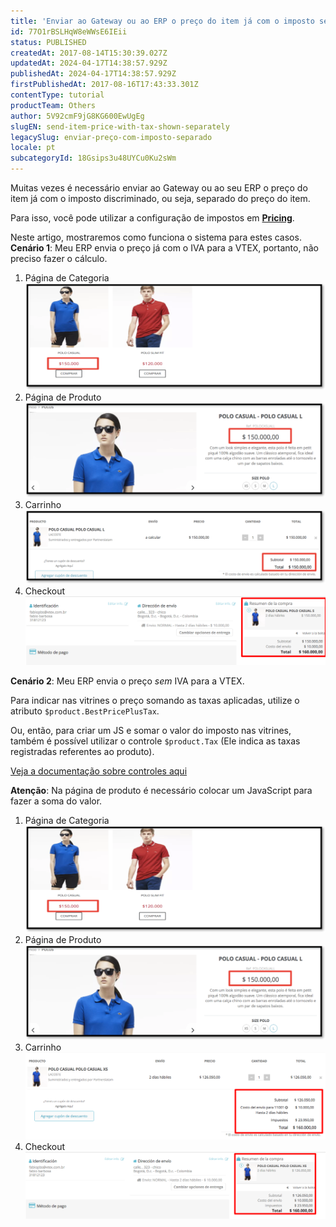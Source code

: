 ```yaml
---
title: 'Enviar ao Gateway ou ao ERP o preço do item já com o imposto separado'
id: 77O1rBSLHqW8eWWsE6IEii
status: PUBLISHED
createdAt: 2017-08-14T15:30:39.027Z
updatedAt: 2024-04-17T14:38:57.929Z
publishedAt: 2024-04-17T14:38:57.929Z
firstPublishedAt: 2017-08-16T17:43:33.301Z
contentType: tutorial
productTeam: Others
author: 5V92cmF9jG8KG600EwUgEg
slugEN: send-item-price-with-tax-shown-separately
legacySlug: enviar-preço-com-imposto-separado
locale: pt
subcategoryId: 18Gsips3u48UYCu0Ku2sWm
---
```


Muitas vezes é necessário enviar ao Gateway ou ao seu ERP o preço do item já com o imposto discriminado, ou seja, separado do preço do item.

Para isso, você pode utilizar a configuração de impostos em [__Pricing__](/pt/tutorial/como-criar-taxaimposto).

Neste artigo, mostraremos como funciona o sistema para estes casos.
**Cenário 1**: Meu ERP envia o preço já com o IVA para a VTEX, portanto, não preciso fazer o cálculo.

1. Página de Categoria![CATEGORIASINIVA](https://raw.githubusercontent.com/vtexdocs/help-center-content/refs/heads/main/docs/pt/tutorials/promo%C3%A7%C3%B5es-e-taxas/taxas/enviar-preco-com-imposto-separado_1.png)
2. Página de Produto![PRODUTOSINIVA](https://raw.githubusercontent.com/vtexdocs/help-center-content/refs/heads/main/docs/pt/tutorials/promo%C3%A7%C3%B5es-e-taxas/taxas/enviar-preco-com-imposto-separado_2.png)
3. Carrinho![CARRINHOSINIVA](https://raw.githubusercontent.com/vtexdocs/help-center-content/refs/heads/main/docs/pt/tutorials/promo%C3%A7%C3%B5es-e-taxas/taxas/enviar-preco-com-imposto-separado_3.png)
4. Checkout![CHECKOUTSINIVA](https://raw.githubusercontent.com/vtexdocs/help-center-content/refs/heads/main/docs/pt/tutorials/promo%C3%A7%C3%B5es-e-taxas/taxas/enviar-preco-com-imposto-separado_4.png)

**Cenário 2**: Meu ERP envia o preço *sem* IVA para a VTEX.

Para indicar nas vitrines o preço somando as taxas aplicadas, utilize o atributo `$product.BestPricePlusTax`.

Ou, então, para criar um JS e somar o valor do imposto nas vitrines, também é possível utilizar o controle `$product.Tax` (Ele indica as taxas registradas referentes ao produto).

[Veja a documentação sobre controles aqui](https://developers.vtex.com/docs/guides/shelf-template-controls)

__Atenção__: Na página de produto é necessário colocar um JavaScript para fazer a soma do valor.

1. Página de Categoria![CATEGORIASINIVA](https://raw.githubusercontent.com/vtexdocs/help-center-content/refs/heads/main/docs/pt/tutorials/promo%C3%A7%C3%B5es-e-taxas/taxas/enviar-preco-com-imposto-separado_5.png)
2. Página de Produto![PRODUTOCONIVA](https://raw.githubusercontent.com/vtexdocs/help-center-content/refs/heads/main/docs/pt/tutorials/promo%C3%A7%C3%B5es-e-taxas/taxas/enviar-preco-com-imposto-separado_6.png)
3. Carrinho![CARRINHOCONIVA](https://raw.githubusercontent.com/vtexdocs/help-center-content/refs/heads/main/docs/pt/tutorials/promo%C3%A7%C3%B5es-e-taxas/taxas/enviar-preco-com-imposto-separado_7.png)
4. Checkout![CHECKOUTCONIVA](https://raw.githubusercontent.com/vtexdocs/help-center-content/refs/heads/main/docs/pt/tutorials/promo%C3%A7%C3%B5es-e-taxas/taxas/enviar-preco-com-imposto-separado_8.png)
